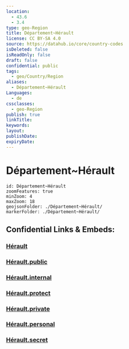 ```yaml
---
location:
  - 43.6
  - 3.4
type: geo-Region
title: Département~Hérault
license: CC BY-SA 4.0
source: https://datahub.io/core/country-codes
isDeleted: false
isReadOnly: false
draft: false
confidential: public
tags:
  - geo/Country/Region
aliases:
  - Département~Hérault
Languages:
  - de
cssclasses:
  - geo-Region
publish: true
linkTitle:
keywords:
layout:
publishDate:
expiryDate:
---
```


# Département~Hérault

```leaflet
id: Département~Hérault
zoomFeatures: true 
minZoom: 4 
maxZoom: 18
geojsonFolder: ./Département~Hérault/
markerFolder: ./Département~Hérault/
```


## Confidential Links & Embeds: 

### [Hérault](/_Standards/Earth/Continent/Europe/Europe~West/France/regions~France/Occitanie/departments~Occitanie/Hérault.md) 

### [Hérault.public](/_public/Earth/Continent/Europe/Europe~West/France/regions~France/Occitanie/departments~Occitanie/Hérault.public.md) 

### [Hérault.internal](/_internal/Earth/Continent/Europe/Europe~West/France/regions~France/Occitanie/departments~Occitanie/Hérault.internal.md) 

### [Hérault.protect](/_protect/Earth/Continent/Europe/Europe~West/France/regions~France/Occitanie/departments~Occitanie/Hérault.protect.md) 

### [Hérault.private](/_private/Earth/Continent/Europe/Europe~West/France/regions~France/Occitanie/departments~Occitanie/Hérault.private.md) 

### [Hérault.personal](/_personal/Earth/Continent/Europe/Europe~West/France/regions~France/Occitanie/departments~Occitanie/Hérault.personal.md) 

### [Hérault.secret](/_secret/Earth/Continent/Europe/Europe~West/France/regions~France/Occitanie/departments~Occitanie/Hérault.secret.md)


